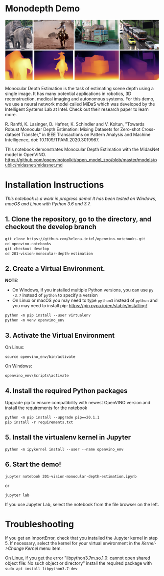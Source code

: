 # Monodepth Demo

<img src="monodepth.png" width="850">


Monocular Depth Estimation is the task of estimating scene depth using a single image. It has many potential applications in robotics, 3D reconstruction, medical imaging and autonomous systems. For this demo, we use a neural network model called MiDaS which was developed by the Intelligent Systems Lab at Intel. Check out their research paper to learn more.

R. Ranftl, K. Lasinger, D. Hafner, K. Schindler and V. Koltun, "Towards
Robust Monocular Depth Estimation: Mixing Datasets for Zero-shot
Cross-dataset Transfer," in IEEE Transactions on Pattern Analysis and Machine
Intelligence, doi: 10.1109/TPAMI.2020.3019967.


This notebook demonstrates Monocular Depth Estimation with the MidasNet model
in OpenVINO.
https://github.com/openvinotoolkit/open_model_zoo/blob/master/models/public/midasnet/midasnet.md

# Installation Instructions

_This notebook is a work in progress demo! It has been tested on Windows, macOS and Linux with Python 3.6 and 3.7._

## 1. Clone the repository, go to the directory, and checkout the develop branch

```
git clone https://github.com/helena-intel/openvino-notebooks.git
cd openvino-notebooks
git checkout develop
cd 201-vision-monocular-depth-estimation
```

## 2. Create a Virtual Environment.

**NOTE:**

- On Windows, if you installed multiple Python versions, you can use `py -3.7` instead of `python` to specify a version
- On Linux or macOS you may need to type `python3` instead of `python` and you may need to install pip: https://pip.pypa.io/en/stable/installing/

```
python -m pip install --user virtualenv
python -m venv openvino_env
```

## 3. Activate the Virtual Environment

On Linux:

```
source openvino_env/bin/activate
```

On Windows:

```
openvino_env\Scripts\activate
```

## 4. Install the required Python packages

Upgrade pip to ensure compatibility with newest OpenVINO version and install the requirements for the notebook

```
python -m pip install --upgrade pip==20.1.1
pip install -r requirements.txt
```

## 5. Install the virtualenv kernel in Jupyter

```
python -m ipykernel install --user --name openvino_env
```

## 6. Start the demo!

```
jupyter notebook 201-vision-monocular-depth-estimation.ipynb
```

or

```
jupyter lab
```

If you use Jupyter Lab, select the notebook from the file browser on the left.

# Troubleshooting

If you get an ImportError, check that you installed the Jupyter kernel in step 5. If necessary, select the kernel for your virtual environment
in the _Kernel->Change Kernel_ menu item.

On Linux, if you get the error "libpython3.7m.so.1.0: cannot open shared object file: No such object or directory" install the required
package with `sudo apt install libpython3.7-dev`
